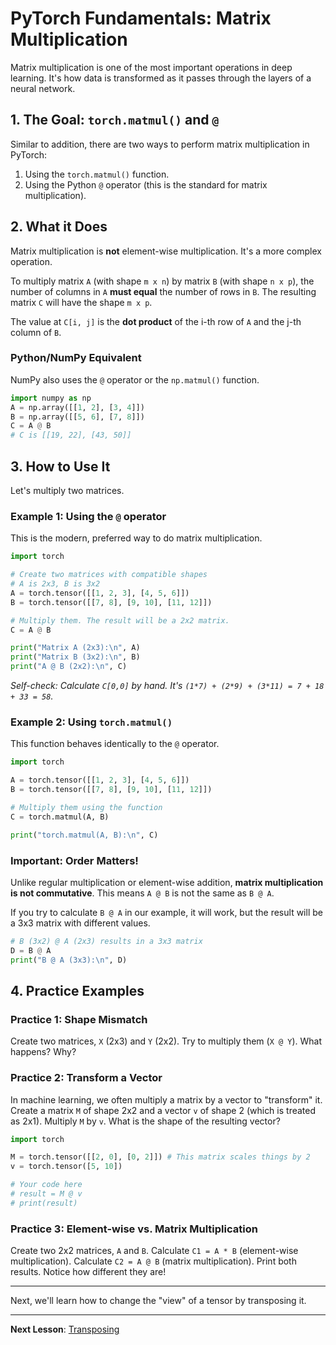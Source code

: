 # PyTorch Fundamentals: Matrix Multiplication

Matrix multiplication is one of the most important operations in deep learning. It's how data is transformed as it passes through the layers of a neural network.

## 1. The Goal: `torch.matmul()` and `@`

Similar to addition, there are two ways to perform matrix multiplication in PyTorch:
1.  Using the `torch.matmul()` function.
2.  Using the Python `@` operator (this is the standard for matrix multiplication).

## 2. What it Does

Matrix multiplication is **not** element-wise multiplication. It's a more complex operation.

To multiply matrix `A` (with shape `m x n`) by matrix `B` (with shape `n x p`), the number of columns in `A` **must equal** the number of rows in `B`. The resulting matrix `C` will have the shape `m x p`.

The value at `C[i, j]` is the **dot product** of the i-th row of `A` and the j-th column of `B`.

### Python/NumPy Equivalent

NumPy also uses the `@` operator or the `np.matmul()` function.
```python
import numpy as np
A = np.array([[1, 2], [3, 4]])
B = np.array([[5, 6], [7, 8]])
C = A @ B
# C is [[19, 22], [43, 50]]
```

## 3. How to Use It

Let's multiply two matrices.

### Example 1: Using the `@` operator

This is the modern, preferred way to do matrix multiplication.

```python
import torch

# Create two matrices with compatible shapes
# A is 2x3, B is 3x2
A = torch.tensor([[1, 2, 3], [4, 5, 6]])
B = torch.tensor([[7, 8], [9, 10], [11, 12]])

# Multiply them. The result will be a 2x2 matrix.
C = A @ B

print("Matrix A (2x3):\n", A)
print("Matrix B (3x2):\n", B)
print("A @ B (2x2):\n", C)
```
*Self-check: Calculate `C[0,0]` by hand. It's `(1*7) + (2*9) + (3*11) = 7 + 18 + 33 = 58`.*

### Example 2: Using `torch.matmul()`

This function behaves identically to the `@` operator.

```python
import torch

A = torch.tensor([[1, 2, 3], [4, 5, 6]])
B = torch.tensor([[7, 8], [9, 10], [11, 12]])

# Multiply them using the function
C = torch.matmul(A, B)

print("torch.matmul(A, B):\n", C)
```

### Important: Order Matters!

Unlike regular multiplication or element-wise addition, **matrix multiplication is not commutative**. This means `A @ B` is not the same as `B @ A`.

If you try to calculate `B @ A` in our example, it will work, but the result will be a 3x3 matrix with different values.

```python
# B (3x2) @ A (2x3) results in a 3x3 matrix
D = B @ A
print("B @ A (3x3):\n", D)
```

## 4. Practice Examples

### Practice 1: Shape Mismatch

Create two matrices, `X` (2x3) and `Y` (2x2). Try to multiply them (`X @ Y`). What happens? Why?

### Practice 2: Transform a Vector

In machine learning, we often multiply a matrix by a vector to "transform" it.
Create a matrix `M` of shape 2x2 and a vector `v` of shape 2 (which is treated as 2x1).
Multiply `M` by `v`. What is the shape of the resulting vector?

```python
import torch

M = torch.tensor([[2, 0], [0, 2]]) # This matrix scales things by 2
v = torch.tensor([5, 10])

# Your code here
# result = M @ v
# print(result)
```

### Practice 3: Element-wise vs. Matrix Multiplication

Create two 2x2 matrices, `A` and `B`.
Calculate `C1 = A * B` (element-wise multiplication).
Calculate `C2 = A @ B` (matrix multiplication).
Print both results. Notice how different they are!

---

Next, we'll learn how to change the "view" of a tensor by transposing it.

---

**Next Lesson**: [Transposing](04_transposing.md)

